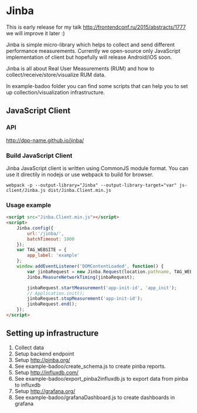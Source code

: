 # Jinba

This is early release for my talk http://frontendconf.ru/2015/abstracts/1777 we will improve it later :)

Jinba is simple micro-library which helps to collect and send different performance measurements.
Currently we open-source only JavaScript implementation of client but hopefully will release Android/iOS soon.

Jinba is all about Real User Measurements (RUM) and how to collect/receive/store/visualize RUM data.

In example-badoo folder you can find some scripts that can help you to set up collection/visualization infrastructure.


## JavaScript Client

### API

http://dpp-name.github.io/jinba/

### Build JavaScript Client

Jinba JavaScript client is written using CommonJS module format. You can use it directily in nodejs or use webpack to build for browser.

    webpack -p --output-library="Jinba" --output-library-target="var" js-client/Jinba.js dist/Jinba.Client.min.js

### Usage example
```html
<script src="Jinba.Client.min.js"></script>
<script>
    Jinba.config({
        url:'/jinba/',
        batchTimeout: 1000
    });
    var TAG_WEBSITE = {
        app_label: 'example'
    };
    window.addEventListener('DOMContentLoaded', function() {
        var jinbaRequest = new Jinba.Request(location.pathname, TAG_WEBSITE);
        Jinba.MeasureNetworkTiming(jinbaRequest);

        jinbaRequest.startMeasurement('app-init-id', 'app_init');
        // Application.init();
        jinbaRequest.stopMeasurement('app-init-id');
        jinbaRequest.end();
    });
</script>
```


## Setting up infrastructure

1. Collect data
2. Setup backend endpoint
3. Setup http://pinba.org/
4. See example-badoo/create_schema.js to create pinba reports.
5. Setup http://influxdb.com/
6. See example-badoo/export_pinba2influxdb.js to export data from pinba to influxdb
7. Setup http://grafana.org/
8. See example-badoo/grafanaDashboard.js to create dashboards in grafana